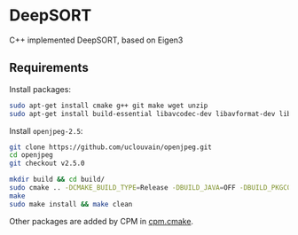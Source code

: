 # DeepSORT
C++ implemented DeepSORT, based on Eigen3

## Requirements
Install packages:
```bash
sudo apt-get install cmake g++ git make wget unzip
sudo apt-get install build-essential libavcodec-dev libavformat-dev libeigen3-dev libgtk2.0-dev libgtk-3-dev libjpeg-dev libjpeg8-dev libopenblas-dev libpng-dev libswscale-dev libtiff5-dev
```

Install `openjpeg-2.5`:
```bash
git clone https://github.com/uclouvain/openjpeg.git
cd openjpeg
git checkout v2.5.0

mkdir build && cd build/
sudo cmake .. -DCMAKE_BUILD_TYPE=Release -DBUILD_JAVA=OFF -DBUILD_PKGCONFIG_FILES=ON -DCMAKE_INSTALL_PREFIX=/usr
make
sudo make install && make clean
```

Other packages are added by CPM in [cpm.cmake](deepsort/cpm.cmake).